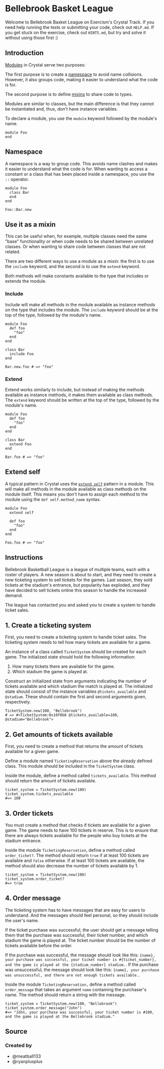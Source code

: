 # Bellebrook Basket League

Welcome to Bellebrook Basket League on Exercism's Crystal Track.
If you need help running the tests or submitting your code, check out `HELP.md`.
If you get stuck on the exercise, check out `HINTS.md`, but try and solve it without using those first :)

## Introduction

[Modules][modules] in Crystal serve two purposes:

The first purpose is to create a [namespace][namespace] to avoid name collisions.
However, it also groups code, making it easier to understand what the code is for.

The second purpose is to define [mixins][mixin] to share code to types.

Modules are similar to classes, but the main difference is that they cannot be instantiated and, thus, don't have instance variables.

To declare a module, you use the `module` keyword followed by the module's name.

```crystal
module Foo
end
```

## Namespace

A namespace is a way to group code. 
This avoids name clashes and makes it easier to understand what the code is for.
When wanting to access a constant or a class that has been placed inside a namespace, you use the `::` operator.

```crystal
module Foo
  class Bar
  end
end

Foo::Bar.new
```

## Use it as a mixin

This can be useful when, for example, multiple classes need the same "base" functionality or when code needs to be shared between unrelated classes.
Or when wanting to share code between classes that are not related.

There are two different ways to use a module as a mixin: the first is to use the `include` keyword, and the second is to use the `extend` keyword.

Both methods will make constants available to the type that includes or extends the module.

### Include

Include will make all methods in the module available as instance methods on the type that includes the module.
The `include` keyword should be at the top of the type, followed by the module's name.

```crystal
module Foo
  def foo
    "foo"
  end
end

class Bar
  include Foo
end

Bar.new.foo # => "foo"
```

### Extend

Extend works similarly to include, but instead of making the methods available as instance methods, it makes them available as class methods.
The `extend` keyword should be written at the top of the type, followed by the module's name.

```crystal
module Foo
  def foo
    "foo"
  end
end

class Bar
  extend Foo
end

Bar.foo # => "foo"
```

## Extend self

A typical pattern in Crystal uses the [`extend self`][extend self] pattern in a module.
This will make all methods in the module available as class methods on the module itself.
This means you don't have to assign each method to the module using the `def self.method_name` syntax.


```crystal
module Foo
  extend self

  def foo
    "foo"
  end
end

Foo.foo # => "foo"
```

[mixin]: https://en.wikipedia.org/wiki/Mixin
[modules]: https://crystal-lang.org/reference/syntax_and_semantics/modules.html
[extend self]: https://crystal-lang.org/reference/syntax_and_semantics/modules.html#extend-self
[namespace]: https://en.wikipedia.org/wiki/Namespace

## Instructions

Bellebrook Basketball League is a league of multiple teams, each with a roster of players.
A new season is about to start, and they need to create a new ticketing system to sell tickets for the games.
Last season, they sold tickets at the stadium's entrance, but popularity has exploded, and they have decided to sell tickets online this season to handle the increased demand.

The league has contacted you and asked you to create a system to handle ticket sales.

## 1. Create a ticketing system

First, you need to create a ticketing system to handle ticket sales.
The ticketing system needs to tell how many tickets are available for a game.

An instance of a class called `TicketSystem` should be created for each game.
The initialized state should hold the following information:

1. How many tickets there are available for the game.
2. Which stadium the game is played at.

Construct an initialized state from arguments indicating the number of tickets available and which stadium the match is played at.
The initialized state should consist of the instance variables `@tickets_available` and `@stadium`.
These should contain the first and second arguments given, respectively.

```crystal
TicketSystem.new(100, "Bellebrook")
# => #<TicketSystem:0x10f0b8 @tickets_available=100, @stadium="Bellebrook">
```

## 2. Get amounts of tickets available

First, you need to create a method that returns the amount of tickets available for a given game.

Define a module named `TicketingReservation` above the already defined class.
This module should be included in the `TicketSystem` class.

Inside the module, define a method called `tickets_available`.
This method should return the amount of tickets available.

```crystal
ticket_system = TicketSystem.new(100)
ticket_system.tickets_available
#=> 100
```

## 3. Order tickets

You must create a method that checks if tickets are available for a given game.
The game needs to have 100 tickets in reserve.
This is to ensure that there are always tickets available for the people who buy tickets at the stadium entrance.

Inside the module `TicketingReservation`, define a method called `order_ticket?`.
The method should return `true` if at least 100 tickets are available and `false` otherwise.
If at least 100 tickets are available, the method should also decrease the number of tickets available by 1.

```crystal
ticket_system = TicketSystem.new(100)
ticket_system.order_ticket?
#=> true
```

## 4. Order message

The ticketing system has to have messages that are easy for users to understand.
And the messages should feel personal, so they should include the user's name.

If the ticket purchase was successful, the user should get a message telling them that the purchase was successful, their ticket number, and which stadium the game is played at.
The ticket number should be the number of tickets available before the order.

If the purchase was successful, the message should look like this: `{name}, your purchase was successful, your ticket number is #{ticket_number}, and the game is played at the {stadium_number} stadium.`.
If the purchase was unsuccessful, the message should look like this: `{name}, your purchase was unsuccessful, and there are not enough tickets available.`.

Inside the module `TicketingReservation,` define a method called `order_message` that takes an argument `name` containing the purchaser's name.
The method should return a string with the message.

```crystal
ticket_system = TicketSystem.new(100, "Bellebrook")
ticket_system.order_message("John")
#=> "John, your purchase was successful, your ticket number is #100, and the game is played at the Bellebrook stadium."
```

## Source

### Created by

- @meatball133
- @ryanplusplus
